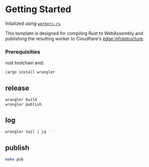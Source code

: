 # Getting Started

Initalized using [`workers-rs`](https://github.com/cloudflare/workers-rs).

This template is designed for compiling Rust to WebAssembly and publishing the resulting worker to 
Cloudflare's [edge infrastructure](https://www.cloudflare.com/network/).

### Prerequisities
rust toolchain and: 
```bash
cargo install wrangler
```

## release
```bash
wrangler build 
wrangler publish
```

## log
```bash
wrangler tail | jq '.'
```

## publish
```bash
make pub
```